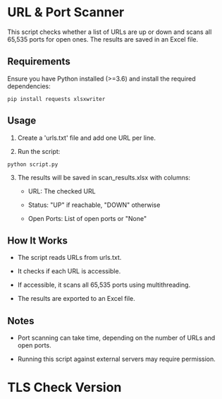 # URL & Port Scanner
This script checks whether a list of URLs are up or down and scans all 65,535 ports for open ones. The results are saved in an Excel file.

## Requirements
Ensure you have Python installed (>=3.6) and install the required dependencies:
``` shell
pip install requests xlsxwriter
```
## Usage
1. Create a 'urls.txt' file and add one URL per line.

2. Run the script:

```shell
python script.py
```

3. The results will be saved in scan_results.xlsx with columns:

    * URL: The checked URL

    * Status: "UP" if reachable, "DOWN" otherwise

    * Open Ports: List of open ports or "None"

## How It Works

* The script reads URLs from urls.txt.

* It checks if each URL is accessible.

* If accessible, it scans all 65,535 ports using multithreading.

* The results are exported to an Excel file.

## Notes

* Port scanning can take time, depending on the number of URLs and open ports.

* Running this script against external servers may require permission.

# TLS Check Version
